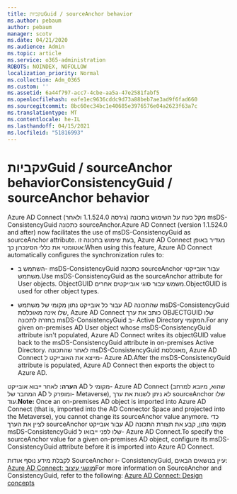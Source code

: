 ```yaml
---
title: עקביותGuid / sourceAnchor behavior
ms.author: pebaum
author: pebaum
manager: scotv
ms.date: 04/21/2020
ms.audience: Admin
ms.topic: article
ms.service: o365-administration
ROBOTS: NOINDEX, NOFOLLOW
localization_priority: Normal
ms.collection: Adm_O365
ms.custom: ''
ms.assetid: 6a44f797-acc7-4cbe-aa5a-47e2581fabf5
ms.openlocfilehash: eafe1ec9636cddc9d73a88beb7ae3ad9f6fad660
ms.sourcegitcommit: 8bc60ec34bc1e40685e3976576e04a2623f63a7c
ms.translationtype: MT
ms.contentlocale: he-IL
ms.lasthandoff: 04/15/2021
ms.locfileid: "51816993"
---
```

# <a name="consistencyguid--sourceanchor-behavior"></a><span data-ttu-id="6a63f-102">עקביותGuid / sourceAnchor behavior</span><span class="sxs-lookup"><span data-stu-id="6a63f-102">ConsistencyGuid / sourceAnchor behavior</span></span>

<span data-ttu-id="6a63f-103">Azure AD Connect (גירסה 1.1.524.0 ולאחר) מקל כעת על השימוש בתכונה msDS-ConsistencyGuid כתכונה sourceAnchor.</span><span class="sxs-lookup"><span data-stu-id="6a63f-103">Azure AD Connect (version 1.1.524.0 and after) now facilitates the use of msDS-ConsistencyGuid as sourceAnchor attribute.</span></span> <span data-ttu-id="6a63f-104">בעת שימוש בתכונה זו, Azure AD Connect מגדיר באופן אוטומטי את כללי הסינכרון כך:</span><span class="sxs-lookup"><span data-stu-id="6a63f-104">When using this feature, Azure AD Connect automatically configures the synchronization rules to:</span></span>
  
- <span data-ttu-id="6a63f-105">השתמש ב- msDS-ConsistencyGuid כתכונה sourceAnchor עבור אובייקטי משתמש.</span><span class="sxs-lookup"><span data-stu-id="6a63f-105">Use msDS-ConsistencyGuid as the sourceAnchor attribute for User objects.</span></span> <span data-ttu-id="6a63f-106">ObjectGUID משמש עבור סוגי אובייקטים אחרים.</span><span class="sxs-lookup"><span data-stu-id="6a63f-106">ObjectGUID is used for other object types.</span></span>
    
- <span data-ttu-id="6a63f-107">עבור כל אובייקט נתון מקומי של משתמש AD שהתכונה msDS-ConsistencyGuid שלו אינה מאוכלסת, Azure AD Connect כותב את ערך OBJECTGUID שלו בחזרה לתכונה msDS-ConsistencyGuid ב- Active Directory המקומי.</span><span class="sxs-lookup"><span data-stu-id="6a63f-107">For any given on-premises AD User object whose msDS-ConsistencyGuid attribute isn't populated, Azure AD Connect writes its objectGUID value back to the msDS-ConsistencyGuid attribute in on-premises Active Directory.</span></span> <span data-ttu-id="6a63f-108">לאחר שהתכונה msDS-ConsistencyGuid מאוכלסת, Azure AD Connect מייצא את האובייקט ל- Azure AD.</span><span class="sxs-lookup"><span data-stu-id="6a63f-108">After the msDS-ConsistencyGuid attribute is populated, Azure AD Connect then exports the object to Azure AD.</span></span>
    
 <span data-ttu-id="6a63f-109">**הערה:** לאחר ייבוא אובייקט AD מקומי ל- Azure AD Connect (שהוא, מיובא למרחב המחבר של AD ומופרק ל- Metaverse), לא ניתן לשנות את ערך sourceAnchor שלו עוד.</span><span class="sxs-lookup"><span data-stu-id="6a63f-109">**Note:** Once an on-premises AD object is imported into Azure AD Connect (that is, imported into the AD Connector Space and projected into the Metaverse), you cannot change its sourceAnchor value anymore.</span></span> <span data-ttu-id="6a63f-110">כדי לציין את הערך sourceAnchor עבור אובייקט AD מקומי נתון, קבע את תצורת התכונה msDS-ConsistencyGuid שלו לפני ייבואו ל- Azure AD Connect.</span><span class="sxs-lookup"><span data-stu-id="6a63f-110">To specify the sourceAnchor value for a given on-premises AD object, configure its msDS-ConsistencyGuid attribute before it is imported into Azure AD Connect.</span></span> 
  
<span data-ttu-id="6a63f-111">לקבלת מידע נוסף אודות SourceAnchor ו- ConsistencyGuid, עיין בנושאים הבאים: [Azure AD Connect: מושגי עיצוב](https://docs.microsoft.com/azure/active-directory/connect/active-directory-aadconnect-design-concepts)</span><span class="sxs-lookup"><span data-stu-id="6a63f-111">For more information on SourceAnchor and ConsistencyGuid, refer to the following: [Azure AD Connect: Design concepts](https://docs.microsoft.com/azure/active-directory/connect/active-directory-aadconnect-design-concepts)</span></span>
  

